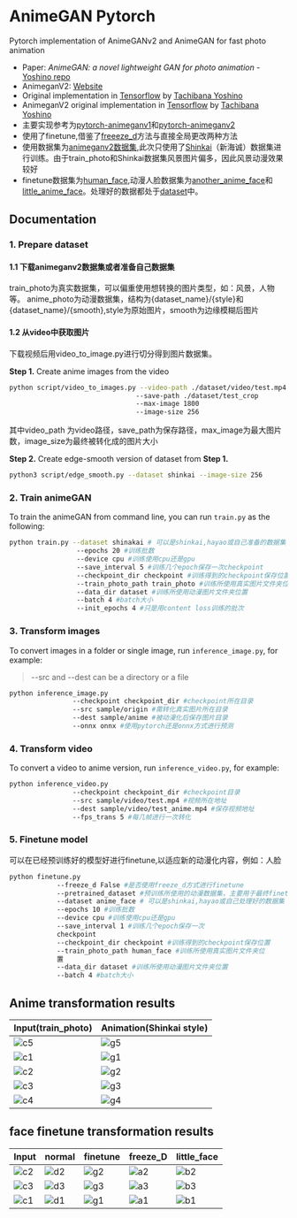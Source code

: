 # AnimeGAN Pytorch 

Pytorch implementation of AnimeGANv2 and AnimeGAN for fast photo animation

* Paper: *AnimeGAN: a novel lightweight GAN for photo animation* - [Yoshino repo](https://github.com/TachibanaYoshino/AnimeGAN/blob/master/doc/Chen2020_Chapter_AnimeGAN.pdf)
* AnimeganV2: [Website](https://tachibanayoshino.github.io/AnimeGANv2/)
* Original implementation in [Tensorflow](https://github.com/TachibanaYoshino/AnimeGAN) by [Tachibana Yoshino](https://github.com/TachibanaYoshino)
* AnimeganV2 original implementation in [Tensorflow](https://github.com/TachibanaYoshino/AnimeGAN) by [Tachibana Yoshino](https://github.com/TachibanaYoshino)
* 主要实现参考为[pytorch-animeganv1](https://github.com/ptran1203/pytorch-animeGAN)和[pytorch-animeganv2](https://github.com/wan-h/AnimeGANv2_pytorch)
* 使用了finetune,借鉴了[freeeze_d](https://github.com/sangwoomo/FreezeD)方法与直接全局更改两种方法
* 使用数据集为[animeganv2数据集](https://github.com/TachibanaYoshino/AnimeGANv2/releases),此次只使用了[Shinkai](dataset/shinkai/)（新海诚）数据集进行训练。由于train_photo和Shinkai数据集风景图片偏多，因此风景动漫效果较好
* finetune数据集为[human_face](https://www.kaggle.com/datasets/atulanandjha/lfwpeople),动漫人脸数据集为[another_anime_face](https://www.kaggle.com/datasets/scribbless/another-anime-face-dataset)和[little_anime_face](https://www.kaggle.com/datasets/splcher/animefacedataset)。处理好的数据都处于[dataset](/dataset/)中。



## Documentation

### 1. Prepare dataset

#### 1.1 下载animeganv2数据集或者准备自己数据集

train_photo为真实数据集，可以偏重使用想转换的图片类型，如：风景，人物等。
anime_photo为动漫数据集，结构为{dataset_name}/{style}和{dataset_name}/{smooth},style为原始图片，smooth为边缘模糊后图片

#### 1.2 从video中获取图片

下载视频后用video_to_image.py进行切分得到图片数据集。

**Step 1.** Create anime images from the video

```bash
python script/video_to_images.py --video-path ./dataset/video/test.mp4
                                --save-path ./dataset/test_crop
                                --max-image 1800
                                --image-size 256
```
其中video_path 为video路径，save_path为保存路径，max_image为最大图片数，image_size为最终被转化成的图片大小

**Step 2.** Create edge-smooth version of dataset from **Step 1.**

```bash
python3 script/edge_smooth.py --dataset shinkai --image-size 256
```

### 2. Train animeGAN

To train the animeGAN from command line, you can run `train.py` as the following:

```bash
python train.py --dataset shinakai # 可以是shinkai,hayao或自己准备的数据集
                 --epochs 20 #训练批数
                 --device cpu #训练使用cpu还是gpu
                 --save_interval 5 #训练几个epoch保存一次checkpoint
                 --checkpoint_dir checkpoint #训练得到的checkpoint保存位置
                 --train_photo_path train_photo #训练所使用真实图片文件夹位置
                 --data_dir dataset #训练所使用动漫图片文件夹位置
                 --batch 4 #batch大小
                 --init_epochs 4 #只是用content loss训练的批次
```

### 3. Transform images

To convert images in a folder or single image, run `inference_image.py`, for example:

> --src and --dest can be a directory or a file

```bash
python inference_image.py 
                --checkpoint checkpoint_dir #checkpoint所在目录
                --src sample/origin #需转化真实图片所在目录
                --dest sample/anime #被动漫化后保存图片目录
                --onnx onnx #使用pytorch还是onnx方式进行预测
```

### 4. Transform video

To convert a video to anime version, run `inference_video.py`, for example:

```bash
python inference_video.py 
                --checkpoint checkpoint_dir #checkpoint目录
                --src sample/video/test.mp4 #视频所在地址
                --dest sample/video/test_anime.mp4 #保存视频地址
                --fps_trans 5 #每几帧进行一次转化
```
### 5. Finetune model

可以在已经预训练好的模型好进行finetune,以适应新的动漫化内容，例如：人脸

```bash
python finetune.py 
            --freeze_d False #是否使用freeze_d方式进行finetune
            --pretrained_dataset #预训练所使用的动漫数据集，主要用于最终finetune的命名
            --dataset anime_face # 可以是shinkai,hayao或自己处理好的数据集
            --epochs 10 #训练批数
            --device cpu #训练使用cpu还是gpu
            --save_interval 1 #训练几个epoch保存一次
            checkpoint
            --checkpoint_dir checkpoint #训练得到的checkpoint保存位置
            --train_photo_path human_face #训练所使用真实图片文件夹位
            置
            --data_dir dataset #训练所使用动漫图片文件夹位置
            --batch 4 #batch大小
```

## Anime transformation results

| Input(train_photo)| Animation(Shinkai style) |
|--|--|
|![c5](./sample/origin/fudan.jpg)|![g5](./sample/anime/fudan_anime.jpg)|
|![c1](./sample/origin/city.jpg)|![g1](./sample/anime/city_anime.jpg)|
|![c2](./sample/origin/mountain.jpg)|![g2](./sample/anime/mountain_anime.jpg)|
|![c3](./sample/origin/face.jpg)|![g3](./sample/anime/face_anime.jpg)|
|![c4](./sample/origin/train.jpg)|![g4](./sample/anime/train_anime.jpg)|

## face finetune transformation results

|Input |normal| finetune|freeze_D |little_face |
|--|--|--|--|--|
|![c2](./sample/face/2.jpg)|![d2](./sample/anime_face/normal/2_anime.jpg)|![g2](./sample/anime_face/finetune/2_anime.jpg)|![a2](./sample/anime_face/freeze_d_finetune/2_anime.jpg)|![b2](./sample/anime_face/little_animeface_finetune/2_anime.jpg)|
|![c3](./sample/face/1.jpg)|![d3](./sample/anime_face/normal/1_anime.jpg)|![g3](./sample/anime_face/finetune/1_anime.jpg)|![a3](./sample/anime_face/freeze_d_finetune/1_anime.jpg)|![b3](./sample/anime_face/little_animeface_finetune/1_anime.jpg)|
|![c1](./sample/face/4.jpg)|![d1](./sample/anime_face/normal/4_anime.jpg)|![g1](./sample/anime_face/finetune/4_anime.jpg)|![a1](./sample/anime_face/freeze_d_finetune/4_anime.jpg)|![b1](./sample/anime_face/little_animeface_finetune/4_anime.jpg)|
